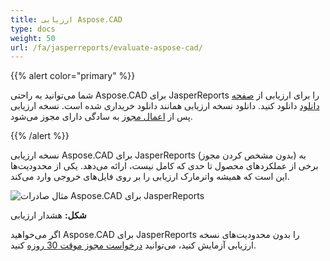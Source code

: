 ```yaml
---
title: ارزیابی Aspose.CAD
type: docs
weight: 50
url: /fa/jasperreports/evaluate-aspose-cad/
---
```


{{% alert color="primary" %}}

شما می‌توانید به راحتی Aspose.CAD برای JasperReports را برای ارزیابی از [صفحه دانلود](https://downloads.aspose.com/cad/jasperreports) دانلود کنید. دانلود نسخه ارزیابی همانند دانلود خریداری شده است. نسخه ارزیابی پس از [اعمال مجوز](/fa/cad/jasperreports/licensing/) به سادگی دارای مجوز می‌شود.

{{% /alert %}}

نسخه ارزیابی Aspose.CAD برای JasperReports (بدون مشخص کردن مجوز) به برخی از عملکردهای محصول تا حدی که کامل نیست، ارائه می‌دهد. یکی از محدودیت‌ها این است که همیشه واترمارک ارزیابی را بر روی فایل‌های خروجی وارد می‌کند.

![مثال صادرات Aspose.CAD برای JasperReports](/fa/_assets/AreaChartReport.jpg)

**شکل:** هشدار ارزیابی

اگر می‌خواهید Aspose.CAD برای JasperReports را بدون محدودیت‌های نسخه ارزیابی آزمایش کنید، می‌توانید [درخواست مجوز موقت 30 روزه](https://purchase.aspose.com/temporary-license) کنید.
